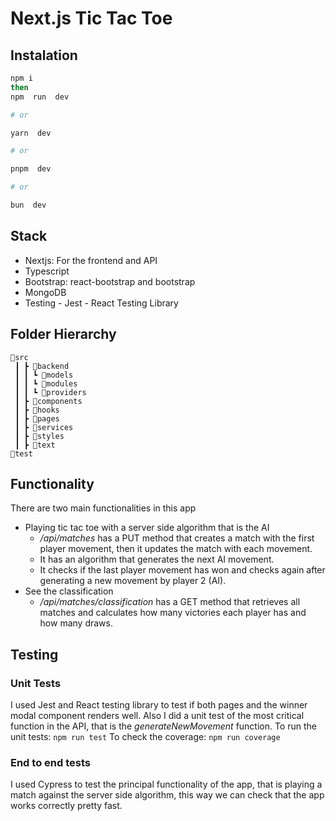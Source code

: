 # Next.js Tic Tac Toe

## Instalation

```bash
npm i
then
npm  run  dev

# or

yarn  dev

# or

pnpm  dev

# or

bun  dev
```

## Stack

- Nextjs: For the frontend and API
- Typescript
- Bootstrap: react-bootstrap and bootstrap
- MongoDB
- Testing - Jest - React Testing Library

## Folder Hierarchy

```
📂src
 ┃ ┣ 📂backend
 ┃ ┃ ┗ 📂models
 ┃ ┃ ┗ 📂modules
 ┃ ┃ ┗ 📂providers
 ┃ ┣ 📂components
 ┃ ┣ 📂hooks
 ┃ ┣ 📂pages
 ┃ ┣ 📂services
 ┃ ┣ 📂styles
 ┃ ┣ 📂text
📂test
```

## Functionality

There are two main functionalities in this app

- Playing tic tac toe with a server side algorithm that is the AI
  - _/api/matches_ has a PUT method that creates a match with the first player movement, then it updates the match with each movement.
  - It has an algorithm that generates the next AI movement.
  - It checks if the last player movement has won and checks again after generating a new movement by player 2 (AI).
- See the classification
  - _/api/matches/classification_ has a GET method that retrieves all matches and calculates how many victories each player has and how many draws.

## Testing

### Unit Tests

I used Jest and React testing library to test if both pages and the winner modal component renders well.
Also I did a unit test of the most critical function in the API, that is the _generateNewMovement_ function.
To run the unit tests: `npm run test`
To check the coverage: `npm run coverage`

### End to end tests

I used Cypress to test the principal functionality of the app, that is playing a match against the server side algorithm, this way we can check that the app works correctly pretty fast.
